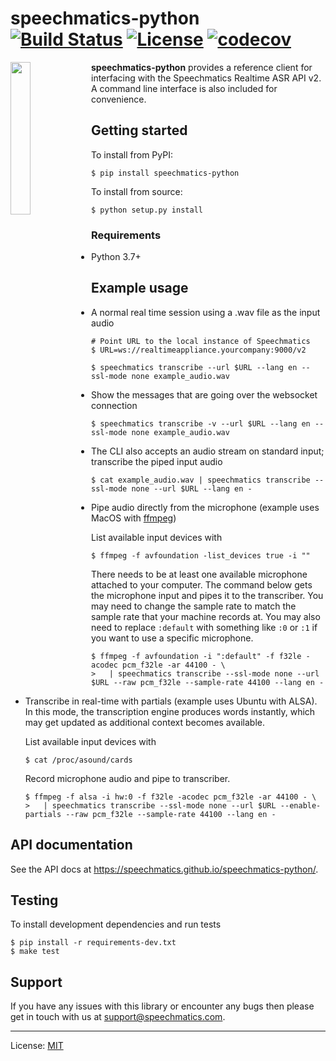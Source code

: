 # speechmatics-python &ensp; [![Build Status](https://travis-ci.org/speechmatics/speechmatics-python.svg?branch=master)](https://travis-ci.org/speechmatics/speechmatics-python) [![License](https://img.shields.io/badge/license-MIT-yellow.svg)](https://github.com/speechmatics/speechmatics-python/blob/master/LICENSE.txt) [![codecov](https://codecov.io/gh/speechmatics/speechmatics-python/branch/master/graph/badge.svg)](https://codecov.io/gh/speechmatics/speechmatics-python)

<a href="https://www.speechmatics.com/"><img src="https://speechmatics.github.io/speechmatics-python/_static/logo.png" width="25%" align="left"></a>

**speechmatics-python** provides a reference client for interfacing with the Speechmatics Realtime ASR API v2.
A command line interface is also included for convenience.


## Getting started

To install from PyPI:

    $ pip install speechmatics-python

To install from source:

    $ python setup.py install

### Requirements

- Python 3.7+


## Example usage

- A normal real time session using a .wav file as the input audio

   ```shell
   # Point URL to the local instance of Speechmatics
   $ URL=ws://realtimeappliance.yourcompany:9000/v2

   $ speechmatics transcribe --url $URL --lang en --ssl-mode none example_audio.wav
   ```

- Show the messages that are going over the websocket connection

   ```shell
   $ speechmatics transcribe -v --url $URL --lang en --ssl-mode none example_audio.wav
   ```

- The CLI also accepts an audio stream on standard input; transcribe the piped input audio

   ```shell
   $ cat example_audio.wav | speechmatics transcribe --ssl-mode none --url $URL --lang en -
   ```

- Pipe audio directly from the microphone (example uses MacOS with [ffmpeg](https://ffmpeg.org/ffmpeg-devices.html#avfoundation)) 

  List available input devices with

  ```shell
  $ ffmpeg -f avfoundation -list_devices true -i ""
  ```

  There needs to be at least one available microphone attached to your computer.
  The command below gets the microphone input and pipes it to the transcriber.
  You may need to change the sample rate to match the sample rate that your machine records at.
  You may also need to replace `:default` with something like `:0` or `:1` if you want to use a specific microphone.

  ```shell
  $ ffmpeg -f avfoundation -i ":default" -f f32le -acodec pcm_f32le -ar 44100 - \
  >   | speechmatics transcribe --ssl-mode none --url $URL --raw pcm_f32le --sample-rate 44100 --lang en -
  ```

- Transcribe in real-time with partials (example uses Ubuntu with ALSA).
  In this mode, the transcription engine produces words instantly, which may get updated as additional context becomes available.

  List available input devices with

  ```shell
  $ cat /proc/asound/cards
  ```

  Record microphone audio and pipe to transcriber.

  ```shell
  $ ffmpeg -f alsa -i hw:0 -f f32le -acodec pcm_f32le -ar 44100 - \
  >   | speechmatics transcribe --ssl-mode none --url $URL --enable-partials --raw pcm_f32le --sample-rate 44100 --lang en -
  ```


## API documentation

See the API docs at https://speechmatics.github.io/speechmatics-python/.


## Testing

To install development dependencies and run tests

    $ pip install -r requirements-dev.txt
    $ make test


## Support

If you have any issues with this library or encounter any bugs then please get in touch with us at support@speechmatics.com.

---

License: [MIT](LICENSE.txt)
